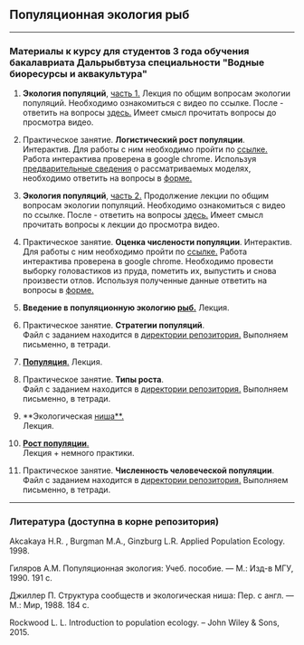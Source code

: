 ## Популяционная экология рыб
------------------------------------------------------------------------------------------------------------------------
### Материалы к курсу для студентов 3 года обучения бакалавриата Дальрыбвтуза специальности "Водные биоресурсы и аквакультура"

1. **Экология популяций**, [часть 1.](https://www.youtube.com/watch?v=n6dafDk0AsU)
Лекция по общим вопросам экологии популяций. Необходимо ознакомиться с видео по ссылке. После - ответить на вопросы [здесь.](https://forms.gle/duJzx9EjnZVVoEh27)
Имеет смысл прочитать вопросы до просмотра видео.

2. Практическое занятие. **Логистический рост популяции**. Интерактив. Для работы с ним необходимо пройти по [ссылке.](https://virtualbiologylab.org/NetWebHTML_FilesJan2016/LogisticGrowthModel.html) Работа интерактива проверена в google chrome. Используя [предварительные сведения](https://github.com/Sturcoal/FishPopEcol/blob/main/%D0%9A%D0%B0%D1%80%D1%82%D0%BE%D1%87%D0%BA%D0%B0%20%D0%BA%20%D0%B7%D0%B0%D0%B4%D0%B0%D0%BD%D0%B8%D1%8E%20%D0%BD%D0%B0%20%D0%BC%D0%BE%D0%B4%D0%B5%D0%BB%D0%B8%20%D1%80%D0%BE%D1%81%D1%82%D0%B0%20%D0%BF%D0%BE%D0%BF%D1%83%D0%BB%D1%8F%D1%86%D0%B8%D0%B8.pdf) о рассматриваемых моделях, необходимо ответить на вопросы в [форме.](https://forms.gle/UhSZcQVn222TfJJD7) 

3. **Экология популяций**, [часть 2.](https://www.youtube.com/watch?v=zFNB1y9_mOc)
Продолжение лекции по общим вопросам экологии популяций. Необходимо ознакомиться с видео по ссылке. После - ответить на вопросы [здесь.](https://forms.gle/MEhP99ZZrZi9KpWa9)
Имеет смысл прочитать вопросы к лекции до просмотра видео.

4. Практическое занятие. **Оценка числености популяции**. Интерактив. Для работы с ним необходимо пройти по [ссылке.](https://virtualbiologylab.org/NetWebHTML_FilesJan2016/PopulationEstimationModel.html) Работа интерактива проверена в google chrome. Необходимо провести выборку головастиков из пруда, пометить их, выпустить и снова произвести отлов. Используя полученные данные ответить на вопросы в [форме.](https://forms.gle/yYFVRkEvVaHPLccX6)

5. **Введение в популяционную экологию [рыб.](https://github.com/Sturcoal/FishPopEcol/blob/main/%D0%92%D0%B2%D0%B5%D0%B4%D0%B5%D0%BD%D0%B8%D0%B5%20%D0%9F%D0%AD%D0%A0%202022.pdf)** Лекция.

6. Практическое занятие. **Стратегии популяций**.  
Файл c заданием находится в [директории репозитория.](https://github.com/Sturcoal/FishPopEcol/blob/main/%D0%9F%D1%80%D0%B0%D0%BA%D1%82%D0%B8%D0%BA%D0%B0%201.pdf) Выполняем письменно, в тетради.

7. [**Популяция**.](https://github.com/Sturcoal/FishPopEcol/blob/main/%D0%9F%D0%BE%D0%BF%D1%83%D0%BB%D1%8F%D1%86%D0%B8%D1%8F%20%D0%9F%D0%AD%D0%A0%202022.pdf) Лекция.

8.  Практическое занятие. **Типы роста**.   
Файл c заданием находится в [директории репозитория.](https://github.com/Sturcoal/FishPopEcol/blob/main/%D0%94%D0%BE%D0%BF%20%D0%B7%D0%B0%D0%B4%D0%B0%D0%BD%D0%B8%D1%8F%201.pdf) Выполняем письменно, в тетради.

9.  **Экологическая [ниша**.](https://github.com/Sturcoal/FishPopEcol/blob/main/%D0%9D%D0%B8%D1%88%D0%B0%20%D0%9F%D0%AD%D0%A0%202022.pdf)  
Лекция.

10. [**Рост популяции**.](https://github.com/Sturcoal/FishPopEcol/blob/main/%D0%A0%D0%BE%D1%81%D1%82%20%D0%BF%D0%BE%D0%BF%D1%83%D0%BB%D1%8F%D1%86%D0%B8%D0%B8%20%D0%9F%D0%AD%D0%A0.pdf)   
Лекция + немного практики.

11. Практическое занятие. **Численность человеческой популяции**. Файл c заданием находится в [директории репозитория.](https://github.com/Sturcoal/FishPopEcol/blob/main/%D0%94%D0%BE%D0%BF%20%D0%B7%D0%B0%D0%B4%D0%B0%D0%BD%D0%B8%D1%8F%202%20%D1%87%D0%B8%D1%81%D0%BB%D0%B5%D0%BD%D0%BD%D0%BE%D1%81%D1%82%D1%8C%20%D1%87%D0%B5%D0%BB%D0%BE%D0%B2%D0%B5%D1%87%D0%B5%D1%81%D0%BA%D0%BE%D0%B9%20%D0%BF%D0%BE%D0%BF%D1%83%D0%BB%D1%8F%D1%86%D0%B8%D0%B8.pdf) Выполняем письменно, в тетради.


------------------------------------------------------------------------------------------------------------------------
### Литература (доступна в корне репозитория)
Akcakaya H.R. , Burgman M.A., Ginzburg L.R. Applied Population Ecology. 1998.

Гиляров А.М. Популяционная экология: Учеб. пособие. — М.: Изд-в МГУ, 1990. 191 с.

Джиллер П. Структура сообществ и экологическая ниша: Пер. с англ. — М.: Мир, 1988. 184 с.

Rockwood L. L. Introduction to population ecology. – John Wiley & Sons, 2015.




